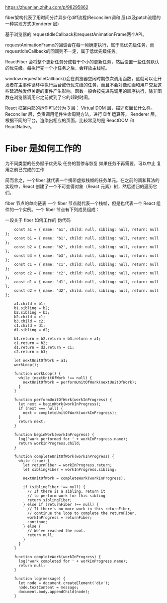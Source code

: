 https://zhuanlan.zhihu.com/p/98295862

fiber架构代表了用时间分片异步化diff流程(Reconciler/调和 层)以及patch流程的一种实现方式(Renderer 层)

基于浏览器的 requestIdleCallback和requestAnimationFrame两个API。

requestAnimationFrame的回调会在每一帧确定执行，属于高优先级任务，而requestIdleCallback的回调则不一定，属于低优先级任务。

ReactFiber 会将整个更新任务分成若干个小的更新任务，然后设置一些任务默认的优先级。每执行完一个小任务之后，会释放主线程。

window.requestIdleCallback()会在浏览器空闲时期依次调用函数，这就可以让开发者在主事件循环中执行后台或低优先级的任务，而且不会对像动画和用户交互这些延迟触发但关键的事件产生影响。函数一般会按先进先调用的顺序执行，除非函数在浏览器调用它之前就到了它的超时时间。


React 框架内部的运作可以分为 3 层：
Virtual DOM 层，描述页面长什么样。
Reconciler 层，负责调用组件生命周期方法，进行 Diff 运算等。
Renderer 层，根据不同的平台，渲染出相应的页面，比较常见的是 ReactDOM 和 ReactNative。

# Fiber 是如何工作的
为不同类型的任务赋予优先级
任务的暂停与恢复
如果任务不再需要，可以中止
复用之前已完成的工作

简而言之，一个fiber 就代表一个携带虚拟栈帧的任务单元。在之前的调和算法的实现中，React 创建了一个不可变得对象（React 元素）树，然后递归的遍历它们。

fiber 节点的单向链表
一个 fiber 节点就代表一个栈帧，但是也代表一个 React 组件的一个实例。一个 fiber 节点有下列成员组成：


一段关于 fiber 如何工作的 伪代码
```
    const a1 = { name: 'a1', child: null, sibling: null, return: null };
    const b1 = { name: 'b1', child: null, sibling: null, return: null };
    const b2 = { name: 'b2', child: null, sibling: null, return: null };
    const b3 = { name: 'b3', child: null, sibling: null, return: null };
    const c1 = { name: 'c1', child: null, sibling: null, return: null };
    const c2 = { name: 'c2', child: null, sibling: null, return: null };
    const d1 = { name: 'd1', child: null, sibling: null, return: null };
    const d2 = { name: 'd2', child: null, sibling: null, return: null };

    a1.child = b1;
    b1.sibling = b2;
    b2.sibling = b3;
    b2.child = c1;
    b3.child = c2;
    c1.child = d1;
    d1.sibling = d2;

    b1.return = b2.return = b3.return = a1;
    c1.return = b2;
    d1.return = d2.return = c1;
    c2.return = b3;

    let nextUnitOfWork = a1;
    workLoop();

    function workLoop() {
      while (nextUnitOfWork !== null) {
        nextUnitOfWork = performUnitOfWork(nextUnitOfWork);
      }
    }

    function performUnitOfWork(workInProgress) {
      let next = beginWork(workInProgress);
      if (next === null) {
        next = completeUnitOfWork(workInProgress);
      }
      return next;
    }

    function beginWork(workInProgress) {
      log('work performed for ' + workInProgress.name);
      return workInProgress.child;
    }

    function completeUnitOfWork(workInProgress) {
      while (true) {
        let returnFiber = workInProgress.return;
        let siblingFiber = workInProgress.sibling;

        nextUnitOfWork = completeWork(workInProgress);

        if (siblingFiber !== null) {
          // If there is a sibling, return it 
          // to perform work for this sibling
          return siblingFiber;
        } else if (returnFiber !== null) {
          // If there's no more work in this returnFiber, 
          // continue the loop to complete the returnFiber.
          workInProgress = returnFiber;
          continue;
        } else {
          // We've reached the root.
          return null;
        }
      }
    }

    function completeWork(workInProgress) {
      log('work completed for ' + workInProgress.name);
      return null;
    }

    function log(message) {
      let node = document.createElement('div');
      node.textContent = message;
      document.body.appendChild(node);
    }
```

